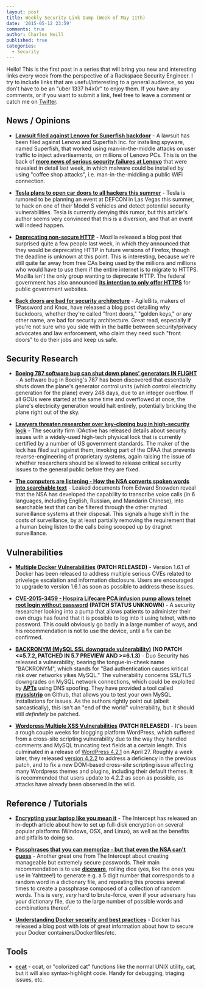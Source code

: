 ```yaml
---
layout: post
title: Weekly Security Link Dump (Week of May 11th)
date: '2015-05-12 23:59'
comments: true
author: Charles Neill
published: true
categories:
  - Security
---
```


Hello! This is the first post in a series that will bring you new and interesting links every week from the perspective of a Rackspace Security Engineer. I try to include links that are useful/interesting to a general audience, so you don't have to be an "uber 1337 h4x0r" to enjoy them. If you have any comments, or if you want to submit a link, feel free to leave a comment or catch me on [Twitter][twitter].

<!-- more -->

## News / Opinions

- [__Lawsuit filed against Lenovo for Superfish backdoor__][lenovo] - A lawsuit has been filed against Lenovo and Superfish Inc. for installing spyware, named Superfish, that worked using man-in-the-middle attacks on user traffic to inject advertisements, on millions of Lenovo PCs. This is on the back of [__more news of serious security failures at Lenovo__][lenovo2] that were revealed in detail last week, in which malware could be installed by using "coffee shop attacks", i.e. man-in-the-middling a public WiFi connection.

- [__Tesla plans to open car doors to all hackers this summer__][tesla] - Tesla is rumored to be planning an event at DEFCON in Las Vegas this summer, to hack on one of their Model S vehicles and detect potential security vulnerabilities. Tesla is currently denying this rumor, but this article's author seems very convinced that this is a diversion, and that an event will indeed happen.

- [__Deprecating non-secure HTTP__][https] - Mozilla released a blog post that surprised quite a few people last week, in which they announced that they would be deprecating HTTP in future versions of Firefox, though the deadline is unknown at this point. This is interesting, because we're still quite far away from free CAs being used by the millions and millions who would have to use them if the entire internet is to migrate to HTTPS. Mozilla isn't the only group wanting to deprecate HTTP. The federal government has also announced [__its intention to only offer HTTPS__][https2] for public government websites.

- [__Back doors are bad for security architecture__][backdoors] - AgileBits, makers of 1Password and Knox, have released a blog post detailing why backdoors, whether they're called "front doors," "golden keys," or any other name, are bad for security architecture. Great read, especially if you're not sure who you side with in the battle between security/privacy advocates and law enforcement, who claim they need such "front doors" to do their jobs and keep us safe.

## Security Research

- [__Boeing 787 software bug can shut down planes' generators IN FLIGHT__][boeing] - A software bug in Boeing's 787 has been discovered that essentially shuts down the plane's generator control units (which control electricity generation for the plane) every 248 days, due to an integer overflow. If all GCUs were started at the same time and overflowed at once, the plane's electricity generation would halt entirely, potentially bricking the plane right out of the sky.

- [__Lawyers threaten researcher over key-cloning bug in high-security lock__][lock] - The security firm IOActive has released details about security issues with a widely-used high-tech physical lock that is currently certified by a number of US government standards. The maker of the lock has filed suit against them, invoking part of the CFAA that prevents reverse-engineering of proprietary systems, again raising the issue of whether researchers should be allowed to release critical security issues to the general public before they are fixed.

- [__The computers are listening - How the NSA converts spoken words into searchable text__][nsa_speech] - Leaked documents from Edward Snowden reveal that the NSA has developed the capability to transcribe voice calls (in 6 languages, including English, Russian, and Mandarin Chinese), into searchable text that can be filtered through the other myriad surveillance systems at their disposal. This signals a huge shift in the costs of surveillance, by at least partially removing the requirement that a human being listen to the calls being scooped up by dragnet surveillance.

## Vulnerabilities

- [__Multiple Docker Vulnerabilities__][docker_vulns] __(PATCH RELEASED)__ - Version 1.6.1 of Docker has been released to address multiple serious CVEs related to privelege escalation and information disclosure. Users are encouraged to upgrade to version 1.6.1 as soon as possible to address these issues.

- [__CVE-2015-3459 - Hospira Lifecare PCA infusion pump allows telnet root login without password__][pacemaker] __(PATCH STATUS UNKNOWN)__ - A security researcher looking into a pump that allows patients to administer their own drugs has found that it is possible to log into it using telnet, with no password. This could obviously go badly in a large number of ways, and his recommendation is not to use the device, until a fix can be confirmed.

- [__BACKRONYM (MySQL SSL downgrade vulnerability)__][backronym] __(NO PATCH <=5.7.2, PATCHED IN 5.7 PREVIEW AND >=6.1.3)__ - Duo Security has released a vulnerability, bearing the tongue-in-cheek name "BACKRONYM", which stands for "Bad authentication causes kritical risk over networks yikes MySQL." The vulnerability concerns SSL/TLS downgrades on MySQL network connections, which could be exploited by [__APTs__][apt] using DNS spoofing. They have provided a tool called [__mysslstrip__][mysslstrip] on Github, that allows you to test your own MySQL installations for issues. As the authors rightly point out (albeit sarcastically), this isn't an "end of the world" vulnerability, but it should still _definitely_ be patched.

- [__Wordpress Multiple XSS Vulnerabilities__][wordpress] __(PATCH RELEASED)__ - It's been a rough couple weeks for blogging platform WordPress, which suffered from a cross-site scripting vulnerability due to the way they handled comments and MySQL truncating text fields at a certain length. This culminated in a release of [WordPress 4.2.1][wordpress2] on April 27. Roughly a week later, they released [version 4.2.2][wordpress] to address a deficiency in the previous patch, and to fix a new DOM-based cross-site scripting issue affecting many Wordpress themes and plugins, including their default themes. It is recommended that users update to 4.2.2 as soon as possible, as attacks have already been observed in the wild.

## Reference / Tutorials

- [__Encrypting your laptop like you mean it__][disk_encryption] - The Intercept has released an in-depth article about how to set up full-disk encryption on several popular platforms (Windows, OSX, and Linux), as well as the benefits and pitfalls to doing so.

- [__Passphrases that you can memorize - but that even the NSA can't guess__][passphrases] - Another great one from The Intercept about creating manageable but extremely secure passwords. Their main recommendation is to use [__diceware__][passphrases2], rolling dice (yes, like the ones you use in Yahtzee!) to generate e.g. a 5 digit number that corresponds to a random word in a dictionary file, and repeating this process several times to create a passphrase composed of a collection of random words. This is very, _very_ hard to brute-force, even if your adversary has your dictionary file, due to the large number of possible words and combinations thereof.

- [__Understanding Docker security and best practices__][docker_security] - Docker has released a blog post with lots of great information about how to secure your Docker containers/Dockerfiles/etc. 


## Tools

- [__ccat__][ccat] - ccat, or "colorized cat" functions like the normal UNIX utility, cat, but it will also syntax-highlight code. Handy for debugging, triaging issues, etc.


[twitter]: https://twitter.com/ccneill

[lenovo]: https://www.unitedstatescourts.org/federal/cand/284981/1-0.html
[lenovo2]: http://www.bbc.com/news/technology-32607618
[tesla]: http://www.forbes.com/sites/thomasbrewster/2015/04/28/tesla-opening-car-to-hackers/
[https]: https://blog.mozilla.org/security/2015/04/30/deprecating-non-secure-http/
[https2]: https://https.cio.gov/
[backdoors]: https://blog.agilebits.com/2015/04/29/back-doors-are-bad-for-security-architecture/

[boeing]: http://www.theregister.co.uk/2015/05/01/787_software_bug_can_shut_down_planes_generators/?mt=1430935171609
[lock]: http://arstechnica.com/security/2015/05/lawyers-threaten-researcher-over-key-cloning-bug-in-high-security-lock/
[nsa_speech]: https://firstlook.org/theintercept/2015/05/05/nsa-speech-recognition-snowden-searchable-text/

[docker_vulns]: http://www.openwall.com/lists/oss-security/2015/05/07/10
[pacemaker]: https://web.nvd.nist.gov/view/vuln/detail?vulnId=CVE-2015-3459
[backronym]: http://backronym.fail/
[apt]: http://en.wikipedia.org/wiki/Advanced_persistent_threat
[mysslstrip]: https://github.com/duo-labs/mysslstrip
[wordpress]: https://codex.wordpress.org/Version_4.2.2
[wordpress2]: https://wordpress.org/news/2015/04/wordpress-4-2-1/

[disk_encryption]: https://firstlook.org/theintercept/2015/04/27/encrypting-laptop-like-mean/
[passphrases]: https://firstlook.org/theintercept/2015/03/26/passphrases-can-memorize-attackers-cant-guess/
[passphrases2]: https://en.wikipedia.org/wiki/Diceware
[docker_security]: https://blog.docker.com/2015/05/understanding-docker-security-and-best-practices/

[ccat]: https://github.com/jingweno/ccat
